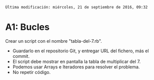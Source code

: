 
```
Última modificación: miércoles, 21 de septiembre de 2016, 09:32
```

# A1: Bucles

Crear un script con el nombre "tabla-del-7.rb".
* Guardarlo en el repositorio Git, y entregar URL del fichero, más el commit.
* El script debe mostrar en pantalla la tabla de multiplicar del 7.
* Podemos usar Arrays e Iteradores para resolver el problema.
* No repetir código.
